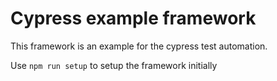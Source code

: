 # Cypress example framework

This framework is an example for the cypress test automation.

Use `npm run setup` to setup the framework initially

